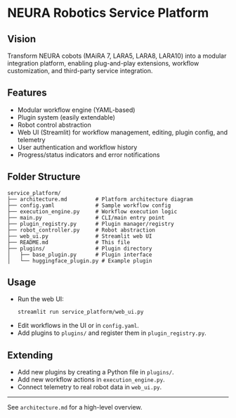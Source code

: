 # NEURA Robotics Service Platform

## Vision
Transform NEURA cobots (MAiRA 7, LARA5, LARA8, LARA10) into a modular integration platform, enabling plug-and-play extensions, workflow customization, and third-party service integration.

## Features
- Modular workflow engine (YAML-based)
- Plugin system (easily extendable)
- Robot control abstraction
- Web UI (Streamlit) for workflow management, editing, plugin config, and telemetry
- User authentication and workflow history
- Progress/status indicators and error notifications

## Folder Structure
```
service_platform/
├── architecture.md         # Platform architecture diagram
├── config.yaml             # Sample workflow config
├── execution_engine.py     # Workflow execution logic
├── main.py                 # CLI/main entry point
├── plugin_registry.py      # Plugin manager/registry
├── robot_controller.py     # Robot abstraction
├── web_ui.py               # Streamlit web UI
├── README.md               # This file
├── plugins/                # Plugin directory
│   ├── base_plugin.py      # Plugin interface
│   └── huggingface_plugin.py # Example plugin
```

## Usage
- Run the web UI:
  ```bash
  streamlit run service_platform/web_ui.py
  ```
- Edit workflows in the UI or in `config.yaml`.
- Add plugins to `plugins/` and register them in `plugin_registry.py`.

## Extending
- Add new plugins by creating a Python file in `plugins/`.
- Add new workflow actions in `execution_engine.py`.
- Connect telemetry to real robot data in `web_ui.py`.

---
See `architecture.md` for a high-level overview. 